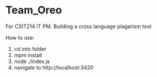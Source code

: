 # Team_Oreo
For CSIT214 IT PM. Building a cross language plagarism tool

How to use:

1. cd into folder
2. mpm install
3. node ./index.js
4. navigate to http://localhost:3420
